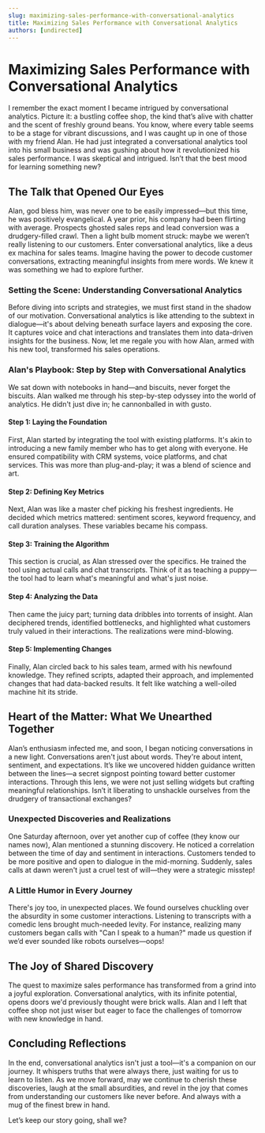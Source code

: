 ```yaml
---
slug: maximizing-sales-performance-with-conversational-analytics
title: Maximizing Sales Performance with Conversational Analytics
authors: [undirected]
---
```



# Maximizing Sales Performance with Conversational Analytics

I remember the exact moment I became intrigued by conversational analytics. Picture it: a bustling coffee shop, the kind that’s alive with chatter and the scent of freshly ground beans. You know, where every table seems to be a stage for vibrant discussions, and I was caught up in one of those with my friend Alan. He had just integrated a conversational analytics tool into his small business and was gushing about how it revolutionized his sales performance. I was skeptical and intrigued. Isn’t that the best mood for learning something new?

## The Talk that Opened Our Eyes

Alan, god bless him, was never one to be easily impressed—but this time, he was positively evangelical. A year prior, his company had been flirting with average. Prospects ghosted sales reps and lead conversion was a drudgery-filled crawl. Then a light bulb moment struck: maybe we weren’t really listening to our customers. Enter conversational analytics, like a deus ex machina for sales teams. Imagine having the power to decode customer conversations, extracting meaningful insights from mere words. We knew it was something we had to explore further.

### Setting the Scene: Understanding Conversational Analytics

Before diving into scripts and strategies, we must first stand in the shadow of our motivation. Conversational analytics is like attending to the subtext in dialogue—it's about delving beneath surface layers and exposing the core. It captures voice and chat interactions and translates them into data-driven insights for the business. Now, let me regale you with how Alan, armed with his new tool, transformed his sales operations.

### Alan's Playbook: Step by Step with Conversational Analytics

We sat down with notebooks in hand—and biscuits, never forget the biscuits. Alan walked me through his step-by-step odyssey into the world of analytics. He didn't just dive in; he cannonballed in with gusto.

#### Step 1: Laying the Foundation

First, Alan started by integrating the tool with existing platforms. It's akin to introducing a new family member who has to get along with everyone. He ensured compatibility with CRM systems, voice platforms, and chat services. This was more than plug-and-play; it was a blend of science and art.

#### Step 2: Defining Key Metrics

Next, Alan was like a master chef picking his freshest ingredients. He decided which metrics mattered: sentiment scores, keyword frequency, and call duration analyses. These variables became his compass.

#### Step 3: Training the Algorithm

This section is crucial, as Alan stressed over the specifics. He trained the tool using actual calls and chat transcripts. Think of it as teaching a puppy—the tool had to learn what's meaningful and what's just noise.

#### Step 4: Analyzing the Data

Then came the juicy part; turning data dribbles into torrents of insight. Alan deciphered trends, identified bottlenecks, and highlighted what customers truly valued in their interactions. The realizations were mind-blowing.

#### Step 5: Implementing Changes

Finally, Alan circled back to his sales team, armed with his newfound knowledge. They refined scripts, adapted their approach, and implemented changes that had data-backed results. It felt like watching a well-oiled machine hit its stride.

## Heart of the Matter: What We Unearthed Together

Alan’s enthusiasm infected me, and soon, I began noticing conversations in a new light. Conversations aren't just about words. They're about intent, sentiment, and expectations. It’s like we uncovered hidden guidance written between the lines—a secret signpost pointing toward better customer interactions. Through this lens, we were not just selling widgets but crafting meaningful relationships. Isn’t it liberating to unshackle ourselves from the drudgery of transactional exchanges?

### Unexpected Discoveries and Realizations

One Saturday afternoon, over yet another cup of coffee (they know our names now), Alan mentioned a stunning discovery. He noticed a correlation between the time of day and sentiment in interactions. Customers tended to be more positive and open to dialogue in the mid-morning. Suddenly, sales calls at dawn weren't just a cruel test of will—they were a strategic misstep!

### A Little Humor in Every Journey

There's joy too, in unexpected places. We found ourselves chuckling over the absurdity in some customer interactions. Listening to transcripts with a comedic lens brought much-needed levity. For instance, realizing many customers began calls with "Can I speak to a human?" made us question if we’d ever sounded like robots ourselves—oops!

## The Joy of Shared Discovery

The quest to maximize sales performance has transformed from a grind into a joyful exploration. Conversational analytics, with its infinite potential, opens doors we'd previously thought were brick walls. Alan and I left that coffee shop not just wiser but eager to face the challenges of tomorrow with new knowledge in hand.

## Concluding Reflections

In the end, conversational analytics isn't just a tool—it's a companion on our journey. It whispers truths that were always there, just waiting for us to learn to listen. As we move forward, may we continue to cherish these discoveries, laugh at the small absurdities, and revel in the joy that comes from understanding our customers like never before. And always with a mug of the finest brew in hand.

Let’s keep our story going, shall we?

